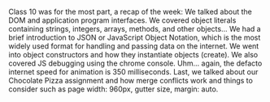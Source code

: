 Class 10 was for the most part, a recap of the week: We talked about the DOM and application program interfaces. We covered object literals containing strings, integers, arrays, methods, and other objects... We had a brief introduction to JSON or JavaScript Object Notation, which is the most widely used format for handling and passing data on the internet. We went into object constructors and how they instantiate objects (create). We also covered JS debugging using the chrome console. Uhm... again, the defacto internet speed for animation is 350 milliseconds. Last, we talked about our Chocolate Pizza assignment and how merge conflicts work and things to consider such as page width: 960px, gutter size, margin: auto. 